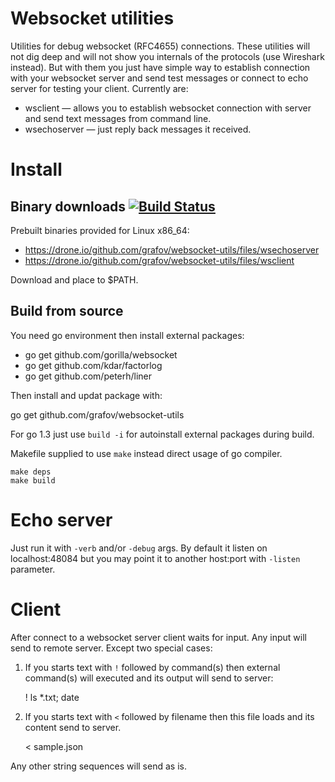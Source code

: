 Websocket utilities
===================

Utilities for debug websocket (RFC4655) connections.
These utilities will not dig deep and will not show you internals of the protocols (use Wireshark instead). But with them you just have simple way to establish connection with your websocket server and send test messages or connect to echo server for testing your client.
Currently are:

* wsclient — allows you to establish websocket connection with server and send text messages from command line.
* wsechoserver — just reply back messages it received.

Install
=======

Binary downloads [![Build Status](https://drone.io/github.com/grafov/websocket-utils/status.png)](https://drone.io/github.com/grafov/websocket-utils/latest)
----------------

Prebuilt binaries provided for Linux x86_64:

* https://drone.io/github.com/grafov/websocket-utils/files/wsechoserver
* https://drone.io/github.com/grafov/websocket-utils/files/wsclient

Download and place to $PATH.

Build from source
-----------------

You need go environment then install external packages:

* go get github.com/gorilla/websocket
* go get github.com/kdar/factorlog
* go get github.com/peterh/liner

Then install and updat package with:

  go get github.com/grafov/websocket-utils

For go 1.3 just use `build -i` for autoinstall external packages during build.

Makefile supplied to use `make` instead direct usage of go compiler.

    make deps
    make build

Echo server
===========

Just run it with `-verb` and/or `-debug` args. By default it listen on localhost:48084 but you may point it to another host:port with `-listen` parameter.

Client
======

After connect to a websocket server client waits for input. Any input will send to remote server. Except two special cases:

1. If you starts text with `!` followed by command(s) then external command(s) will executed and its output will send to server:

    ! ls *.txt; date

2. If you starts text with `<` followed by filename then this file loads and its content send to server.

    < sample.json

Any other string sequences will send as is.

